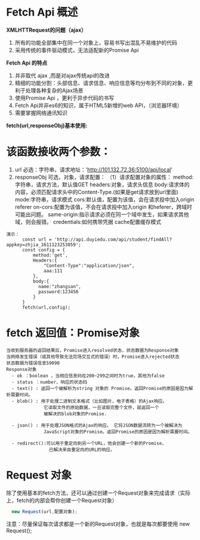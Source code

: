 # Fetch Api 概述

**XMLHTTRequest的问题（ajax）**

1. 所有的功能全部集中在同一个对象上，容易书写出混乱不易维护的代码
2. 采用传统的事件驱动模式，无法适配新的Promise Api

**Fetch Api 的特点**

1. 并非取代 ajax ,而是对ajax传统api的改进
2. 精细的功能分割：头部信息、请求信息、响应信息等均分布到不同的对象，更利于处理各种复杂的Ajax场景
3. 使用Promise Api ，更利于异步代码的书写
4. Fetch Api并非es6的知识，属于HTML5新增的web API，（浏览器环境）
5. 需要掌握网络通讯知识


**fetch(url,responseObj)基本使用:**

#  该函数接收两个参数：
  1. url 必选：字符串，请求地址：'http://101.132.72.36:5100/api/local'
  2. responseObj 可选，对象，请求配置：
    （1）请求配置对象的属性：
          method:字符串，请求方法，默认值GET
          headers:对象，请求头信息
          body:请求体的内容，必须匹配请求头中的Content-Type.(如果是get请求放到url里面)
          mode:字符串，请求模式
              cors:默认值，配置为该值，会在请求投中加入origin referer
              on-cors:配置为该值，不会在请求投中加入origin 和heferer，跨域时可能出问题。
              same-origin:指示请求必须在同一个域中发生，如果请求其他域，则会报错。
          credentials:如何携带凭据
          cache配置缓存模式

    演示：
          const url = 'http://api.duyiedu.com/api/student/findAll?appkey=zhjia_1611123253059';
          const config = {
              method:'get',
              Headers:{
                  "Content-Type":"application/json",
                  aaa:111
              },
              body:{
                name:"zhangsan",
                password:123456
              }
          }       
          fetch(url,config);

#  fetch 返回值：Promise对象

    当收到服务器的返回结果后，Promise进入resolved状态，状态数据为Response对象
    当网络发生错误（或其他导致无法完场交互式的错误）时，Promise进入rejected状态
    状态数据为错误信息59090
    Response对象
      - ok ：boolean ，当相应信息码在200~299之间时为true，其他为false
      - status ：number，响应的状态码
      - text() : 返回一个被解析为string 对象的 Promise。返回Promise的原因是因为解析需要时间。
      - blob() : 用于处理二进制文本格式（比如图片，电子表格）的Ajax响应。
                  它读取文件的原始数据，一旦读取完整个文件，就返回一个
                  被解决的blob对象的Promise.

      - json() : 用于处理JSON格式的Ajax的响应。 它将JSON数据流转为一个被解决为
                  JavaScript对象的Promise。返回Promise的原因是因为解析需要时间。

      - redirect():可以用于重定向到另一个URL，他会创建一个新的Promise，
                    已解决来自重定向的URL的响应。      


#  Request 对象
  除了使用基本的fetch方法，还可以通过创建一个Request对象来完成请求（实际上，fetch的内部会帮你创建一个Request对象）

  ```js
    new Request(url,配置对象);
  ```

  注意：尽量保证每次请求都是一个新的Request对象，也就是每次都要使用 new Request();




